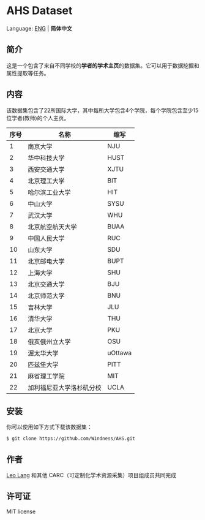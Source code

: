 # AHS Dataset
Language: [ENG](https://github.com/W1ndness/AHS#readme) | **简体中文**

## 简介

这是一个包含了来自不同学校的**学者的学术主页**的数据集。它可以用于数据挖掘和属性提取等任务。

## 内容

该数据集包含了22所国际大学，其中每所大学包含4个学院，每个学院包含至少15位学者(教师)的个人主页。
 

| 序号 | 名称           | 缩写      |
|----|--------------|---------|
| 1  | 南京大学         | NJU     |
| 2  | 华中科技大学       | HUST    |
| 3  | 西安交通大学       | XJTU    |
| 4  | 北京理工大学       | BIT     |
| 5  | 哈尔滨工业大学      | HIT     |
| 6  | 中山大学         | SYSU    |
| 7  | 武汉大学         | WHU     |
| 8  | 北京航空航天大学     | BUAA    |
| 9  | 中国人民大学       | RUC     |
| 10 | 山东大学         | SDU     |
| 11 | 北京邮电大学       | BUPT    |
| 12 | 上海大学         | SHU     |
| 13 | 北京交通大学       | BJU     |
| 14 | 北京师范大学       | BNU     |
| 15 | 吉林大学         | JLU     |
| 16 | 清华大学         | THU     |
| 17 | 北京大学         | PKU     |
| 18 | 俄亥俄州立大学      | OSU     |
| 19 | 渥太华大学        | uOttawa |
| 20 | 匹兹堡大学        | PITT    |
| 21 | 麻省理工学院       | MIT     |
| 22 | 加利福尼亚大学洛杉矶分校 | UCLA    |



## 安装
你可以使用如下方式下载该数据集：
```bash
$ git clone https://github.com/W1ndness/AHS.git
```

## 作者
[Leo Lang](https://github.com/W1ndness) 和其他 CARC（可定制化学术资源采集）项目组成员共同完成

## 许可证
MIT license
